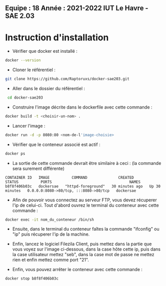 **Equipe :** 18
**Année :** 2021-2022
**IUT Le Havre - SAE 2.03**
--------------------------------------------------------------------------------------
# Instruction d'installation

* Vérifier que docker est installé :
 ```bash
 docker --version
 ```
 * Cloner le référentiel :
 ```bash
 git clone https://github.com/Raptoruxs/docker-sae203.git
 ```
* Aller dans le dossier du référentiel :
```bash
 cd docker-sae203
 ```
* Construire l'image décrite dans le dockerfile avec cette commande : 
```bash
docker build -t <choisir-un-nom> .
 ```
* Lancer l'image :
```bash
docker run -d -p 8080:80 <nom-de-l'image-choisie>
 ```
* Vérifier que le conteneur associé est actif : 
```bash
docker ps
 ```
* La sortie de cette commande devrait être similaire à ceci : (la commande sera surement différente)
```shell
CONTAINER ID   IMAGE          COMMAND              CREATED          STATUS          PORTS                                   NAMES
b8f8f406b03c   dockersae   "httpd-foreground"   30 minutes ago   Up 30 minutes   0.0.0.0:8080->80/tcp, :::8080->80/tcp   dockersae
```

* Afin de pouvoir vous connectez au serveur FTP, vous devez récuperer l'ip de celui-ci. Tout d'abord ouvrez le terminal du conteneur avec cette commande : 
```bash
docker exec -it nom_du_conteneur /bin/sh
```

* Ensuite, dans le terminal du conteneur faîtes la commande "ifconfig" ou "ip" puis récuperer l'ip de la machine.


* Enfin, lancez le logiciel Filezila Client, puis mettez dans la partie que vous voyez sur l'image ci-dessous, dans la case hôte cette ip, 
puis dans la case utilisateur mettez "seb", dans la case mot de passe ne mettez rien et enfin mettez comme port "21".


* Enfin, vous pouvez arrêter le conteneur avec cette commande :
```bash
docker stop b8f8f406b03c
```
